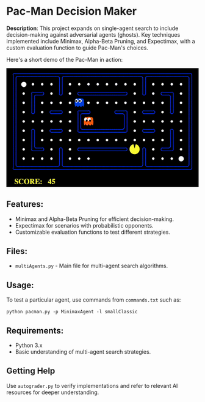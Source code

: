 # Pac-Man Decision Maker

**Description**: This project expands on single-agent search to include decision-making against adversarial agents (ghosts). Key techniques implemented include Minimax, Alpha-Beta Pruning, and Expectimax, with a custom evaluation function to guide Pac-Man's choices.

Here's a short demo of the Pac-Man in action:

![Demo GIF](utils/demo.gif)

## Features:

- Minimax and Alpha-Beta Pruning for efficient decision-making.
- Expectimax for scenarios with probabilistic opponents.
- Customizable evaluation functions to test different strategies.

## Files:

- `multiAgents.py` - Main file for multi-agent search algorithms.

## Usage:

To test a particular agent, use commands from `commands.txt` such as: 
```
python pacman.py -p MinimaxAgent -l smallClassic
```

## Requirements:

- Python 3.x
- Basic understanding of multi-agent search strategies.

## Getting Help

Use `autograder.py` to verify implementations and refer to relevant AI resources for deeper understanding.